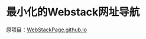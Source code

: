 最小化的Webstack网址导航
===
原项目：[WebStackPage.github.io](https://github.com/WebStackPage/WebStackPage.github.io)
